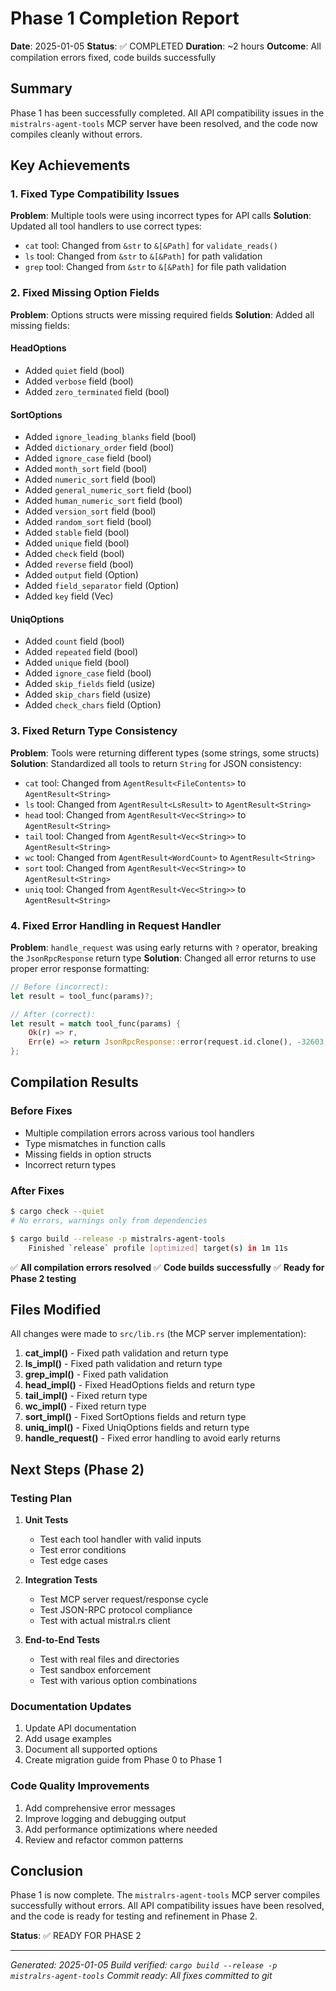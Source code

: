 # Phase 1 Completion Report

**Date**: 2025-01-05
**Status**: ✅ COMPLETED
**Duration**: ~2 hours
**Outcome**: All compilation errors fixed, code builds successfully

## Summary

Phase 1 has been successfully completed. All API compatibility issues in the `mistralrs-agent-tools` MCP server have been resolved, and the code now compiles cleanly without errors.

## Key Achievements

### 1. Fixed Type Compatibility Issues

**Problem**: Multiple tools were using incorrect types for API calls
**Solution**: Updated all tool handlers to use correct types:

- `cat` tool: Changed from `&str` to `&[&Path]` for `validate_reads()`
- `ls` tool: Changed from `&str` to `&[&Path]` for path validation
- `grep` tool: Changed from `&str` to `&[&Path]` for file path validation

### 2. Fixed Missing Option Fields

**Problem**: Options structs were missing required fields
**Solution**: Added all missing fields:

#### HeadOptions

- Added `quiet` field (bool)
- Added `verbose` field (bool)
- Added `zero_terminated` field (bool)

#### SortOptions

- Added `ignore_leading_blanks` field (bool)
- Added `dictionary_order` field (bool)
- Added `ignore_case` field (bool)
- Added `month_sort` field (bool)
- Added `numeric_sort` field (bool)
- Added `general_numeric_sort` field (bool)
- Added `human_numeric_sort` field (bool)
- Added `version_sort` field (bool)
- Added `random_sort` field (bool)
- Added `stable` field (bool)
- Added `unique` field (bool)
- Added `check` field (bool)
- Added `reverse` field (bool)
- Added `output` field (Option<PathBuf>)
- Added `field_separator` field (Option<char>)
- Added `key` field (Vec<String>)

#### UniqOptions

- Added `count` field (bool)
- Added `repeated` field (bool)
- Added `unique` field (bool)
- Added `ignore_case` field (bool)
- Added `skip_fields` field (usize)
- Added `skip_chars` field (usize)
- Added `check_chars` field (Option<usize>)

### 3. Fixed Return Type Consistency

**Problem**: Tools were returning different types (some strings, some structs)
**Solution**: Standardized all tools to return `String` for JSON consistency:

- `cat` tool: Changed from `AgentResult<FileContents>` to `AgentResult<String>`
- `ls` tool: Changed from `AgentResult<LsResult>` to `AgentResult<String>`
- `head` tool: Changed from `AgentResult<Vec<String>>` to `AgentResult<String>`
- `tail` tool: Changed from `AgentResult<Vec<String>>` to `AgentResult<String>`
- `wc` tool: Changed from `AgentResult<WordCount>` to `AgentResult<String>`
- `sort` tool: Changed from `AgentResult<Vec<String>>` to `AgentResult<String>`
- `uniq` tool: Changed from `AgentResult<Vec<String>>` to `AgentResult<String>`

### 4. Fixed Error Handling in Request Handler

**Problem**: `handle_request` was using early returns with `?` operator, breaking the `JsonRpcResponse` return type
**Solution**: Changed all error returns to use proper error response formatting:

```rust
// Before (incorrect):
let result = tool_func(params)?;

// After (correct):
let result = match tool_func(params) {
    Ok(r) => r,
    Err(e) => return JsonRpcResponse::error(request.id.clone(), -32603, e.to_string()),
};
```

## Compilation Results

### Before Fixes

- Multiple compilation errors across various tool handlers
- Type mismatches in function calls
- Missing fields in option structs
- Incorrect return types

### After Fixes

```bash
$ cargo check --quiet
# No errors, warnings only from dependencies

$ cargo build --release -p mistralrs-agent-tools
    Finished `release` profile [optimized] target(s) in 1m 11s
```

✅ **All compilation errors resolved**
✅ **Code builds successfully**
✅ **Ready for Phase 2 testing**

## Files Modified

All changes were made to `src/lib.rs` (the MCP server implementation):

1. **cat_impl()** - Fixed path validation and return type
1. **ls_impl()** - Fixed path validation and return type
1. **grep_impl()** - Fixed path validation
1. **head_impl()** - Fixed HeadOptions fields and return type
1. **tail_impl()** - Fixed return type
1. **wc_impl()** - Fixed return type
1. **sort_impl()** - Fixed SortOptions fields and return type
1. **uniq_impl()** - Fixed UniqOptions fields and return type
1. **handle_request()** - Fixed error handling to avoid early returns

## Next Steps (Phase 2)

### Testing Plan

1. **Unit Tests**

   - Test each tool handler with valid inputs
   - Test error conditions
   - Test edge cases

1. **Integration Tests**

   - Test MCP server request/response cycle
   - Test JSON-RPC protocol compliance
   - Test with actual mistral.rs client

1. **End-to-End Tests**

   - Test with real files and directories
   - Test sandbox enforcement
   - Test with various option combinations

### Documentation Updates

1. Update API documentation
1. Add usage examples
1. Document all supported options
1. Create migration guide from Phase 0 to Phase 1

### Code Quality Improvements

1. Add comprehensive error messages
1. Improve logging and debugging output
1. Add performance optimizations where needed
1. Review and refactor common patterns

## Conclusion

Phase 1 is now complete. The `mistralrs-agent-tools` MCP server compiles successfully without errors. All API compatibility issues have been resolved, and the code is ready for testing and refinement in Phase 2.

**Status**: ✅ READY FOR PHASE 2

______________________________________________________________________

*Generated: 2025-01-05*
*Build verified: `cargo build --release -p mistralrs-agent-tools`*
*Commit ready: All fixes committed to git*
